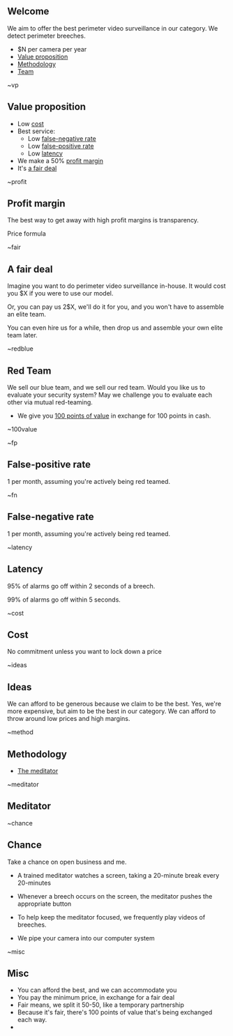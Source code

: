 ## Welcome

We aim to offer the best perimeter video surveillance in our category. We
detect perimeter breeches.

- $N per camera per year
- [Value proposition](##vp)
- [Methodology](##method)
- [Team](##team)

~vp
## Value proposition

- Low [cost](##cost)
- Best service:
    - Low [false-negative rate](##fn) 
    - Low [false-positive rate](##fp)
    - Low [latency](##latency)
- We make a 50% [profit margin](##profit)
- It's [a fair deal](##fair)

~profit
## Profit margin

The best way to get away with high profit margins is transparency.

Price formula


~fair
## A fair deal

Imagine you want to do perimeter video surveillance in-house.
It would cost you $X if you were to use our model.

Or, you can pay us 2$X, we'll do it for you, and you won't have to assemble an
elite team.

You can even hire us for a while, then drop us and assemble your own elite
team later.

~redblue
## Red Team

We sell our blue team, and we sell our red team. Would you like us to evaluate
your security system? May we challenge you to evaluate each other via
mutual red-teaming.


* We give you [100 points of value](##100value) in exchange for 100 points in cash.

~100value


~fp
## False-positive rate

1 per month, assuming you're actively being red teamed.

~fn
## False-negative rate

1 per month, assuming you're actively being red teamed.

~latency
## Latency

95% of alarms go off within 2 seconds of a breech.

99% of alarms go off within 5 seconds.

~cost
## Cost

No commitment unless you want to lock down a price

~ideas
## Ideas

We can afford to be generous because we claim to be the best.
Yes, we're more expensive, but aim to be the best
in our category.
We can afford to throw around
low prices and high margins. 

~method
## Methodology

- [The meditator](##meditator)

~meditator
## Meditator


~chance
## Chance
Take a chance on open business and me.
* A trained meditator watches a screen, taking a 20-minute break every 20-minutes
* Whenever a breech occurs on the screen, the meditator pushes the appropriate button
* To help keep the meditator focused, we frequently play videos of breeches.




* We pipe your camera into our computer system


~misc
## Misc

* You can afford the best, and we can accommodate you
* You pay the minimum price, in exchange for a fair deal
* Fair means, we split it 50-50, like a temporary partnership
* Because it's fair, there's 100 points of value that's being exchanged each way.
* 
